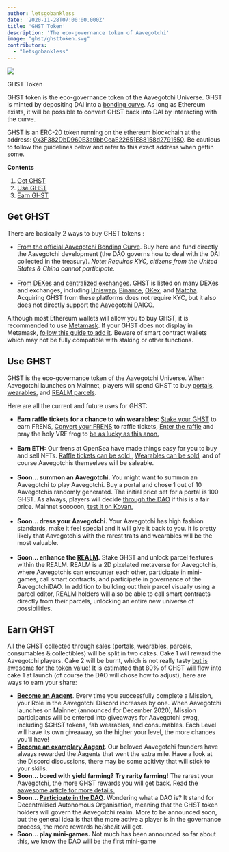 ```yaml
---
author: letsgobankless
date: '2020-11-28T07:00:00.000Z'
title: 'GHST Token'
description: 'The eco-governance token of Aavegotchi'
image: "ghst/ghsttoken.svg"
contributors:
  - "letsgobankless"
---
```


<div class="headerImageContainer">
<img class="headerImage" src="/ghst/ghst.gif">
<p class="headerImageText">GHST Token</p>
</div>

GHST token is the eco-governance token of the Aavegotchi Universe. GHST is minted by depositing DAI into a <a href="https://wiki.aavegotchi.com/en/curve">bonding curve</a>. As long as Ethereum exists, it will be possible to convert GHST back into DAI by interacting with the curve.

GHST is an ERC-20 token running on the ethereum blockchain at the address: <a href="https://etherscan.io/token/0x3F382DbD960E3a9bbCeaE22651E88158d2791550">0x3F382DbD960E3a9bbCeaE22651E88158d2791550</a>.  Be cautious to follow the guidelines below and refer to this exact address when gettin some.

<div class="contentsBox">

**Contents**

<ol>
<li><a href=#get-ghst>Get GHST</a></li>
<li><a href=#use-ghst>Use GHST</a></li>
<li><a href=#use-ghst>Earn GHST</a></li>
</ol>

</div>

## Get GHST
There are basically 2 ways to buy GHST tokens :
<ul>
  <li><a href="https://aavegotchi.com/curve">From the official Aavegotchi Bonding Curve</a>. Buy here and fund directly the Aavegotchi development (the DAO governs how to deal with the DAI collected in the treasury). <i>Note: Requires KYC, citizens from the United States & China cannot participate.</i>  </li>
<br>
  <li><a href="https://www.coingecko.com/en/coins/aavegotchi#markets">From DEXes and centralized exchanges</a>. GHST is listed on many DEXes and exchanges, including <a href="https://app.uniswap.org/#/swap?inputCurrency=ETH&outputCurrency=0x3f382dbd960e3a9bbceae22651e88158d2791550">Uniswap</a>, <a href="https://www.binance.com/en/trade/GHST_ETH?layout=pro">Binance</a>, <a href="https://www.okex.com/spot/trade/ghst-eth#type=1">OKex</a>, and <a href="https://matcha.xyz/markets/GHST">Matcha</a>. Acquiring GHST from these platforms does not require KYC, but it also does not directly support the Aavegotchi DAICO.</li>
</ul>
Although most Ethereum wallets will allow you to buy GHST, it is recommended to use <a href="https://metamask.io/">Metamask</a>. If your GHST does not display in Metamask, <a href="https://www.youtube.com/watch?v=vePRtkt5Bu0">follow this guide to add it</a>. Beware of smart contract wallets which may not be fully compatible with staking or other functions.


## Use GHST
GHST is the eco-governance token of the Aavegotchi Universe. When Aavegotchi launches on Mainnet, players will spend GHST to buy <a href="https://wiki.aavegotchi.com/en/portals">portals</a>, <a href="https://wiki.aavegotchi.com/en/metaverse">wearables</a>, and <a href="https://wiki.aavegotchi.com/en/metaverse">REALM parcels</a>.

Here are all the current and future uses for GHST:
<ul>
  <li><b>Earn raffle tickets for a chance to win wearables:</b> <a href="https://aavegotchi.com/stake"> Stake your GHST</a> to earn FRENS, <a href="https://aavegotchi.com/shop"> Convert your FRENS</a> to raffle tickets, <a href="https://aavegotchi.com/raffle"> Enter the raffle</a> and pray the holy VRF frog to <a href="https://aavegotchi.medium.com/anon-and-the-green-ticket-5776969b3a69">be as lucky as this anon.</a></li>
  &nbsp;
  <li><b>Earn ETH:</b> Our frens at OpenSea have made things easy for you to buy and sell NFTs. <a href="https://opensea.io/assets/aavegotchi-frens-raffle-tickets">Raffle tickets can be sold </a>, <a href="https://opensea.io/assets/aavegotchi-wearable-vouchers">Wearables can be sold</a>, and of course Aavegotchis themselves will be saleable.</li> 
  &nbsp;
  <li><b>Soon... summon an Aavegotchi.</b> You might want to summon an Aavegotchi to play Aavegotchi. Buy a portal and chose 1 out of 10 Aavegotchis randomly generated. The initial price set for a portal is 100 GHST. As always, players will decide <a href="https://wiki.aavegotchi.com/en/dao">through the DAO</a> if this is a fair price. Mainnet sooooon, <a href="https://testnet.aavegotchi.com/portals">test it on Kovan.</a></li>
  &nbsp;
  <li><b>Soon... dress your Aavegotchi.</b> Your Aavegotchi has high fashion standards, make it feel special and it will give it back to you. It is pretty likely that Aavegotchis with the rarest traits and wearables will be the most valuable.</li>
  &nbsp;
  <li><b>Soon... enhance the <a href="https://wiki.aavegotchi.com/fr/metaverse">REALM</a>.</b> Stake GHST and unlock parcel features within the REALM. REALM is a 2D pixelated metaverse for Aavegotchis, where Aavegotchis can encounter each other, participate in mini-games, call smart contracts, and participate in governance of the AavegotchiDAO. In addition to building out their parcel visually using a parcel editor, REALM holders will also be able to call smart contracts directly from their parcels, unlocking an entire new universe of possibilities.</li>
</ul>

## Earn GHST
All the GHST collected through sales (portals, wearables, parcels, consumables & collectibles) will be split in two cakes. Cake 1 will reward the Aavegotchi players. Cake 2 will be burnt, which is not really tasty <a href="https://discord.com/channels/732491344970383370/769205560222285844/776545843607896074">but is awesome for the token value!</a> It is estimated that 80% of GHST will flow into cake 1 at launch (of course the DAO will chose how to adjust), here are ways to earn your share:
<ul>
  <li><b><a href="https://discord.com/channels/732491344970383370/737923459061121044/738035042399551569">Become an Aagent</a></b>. Every time you successfully complete a Mission, your Role in the Aavegotchi Discord increases by one. When Aavegotchi launches on Mainnet (announced for December 2020), Mission participants will be entered into giveaways for Aavegotchi swag, including $GHST tokens, fab wearables, and consumables. Each Level will have its own giveaway, so the higher your level, the more chances you’ll have!
  &nbsp;
  <li><b><a href="https://discord.com/invite/NPwnWB6">Become an examplary Aagent</a></b>. Our beloved Aavegotchi founders have always rewarded the Aagents that went the extra mile. Have a look at the Discord discussions, there may be some acitivty that will stick to your skills.
  &nbsp;
  <li><b>Soon... bored with yield farming? Try rarity farming!</b> The rarest your Aavegotchi, the more GHST rewards you will get back. Read the <a href="https://wiki.aavegotchi.com/en/rarity-farming">aawesome article for more details.</a>
  &nbsp;
  <li><b>Soon... <a href="https://wiki.aavegotchi.com/en/dao"> Participate in the DAO</a></b>. Wondering what a DAO is? It stand for Decentralised Autonomous Organisation, meaning that the GHST token holders will govern the Aavegotchi realm. More to be announced soon, but the general idea is that the more active a player is in the governance process, the more rewards he/she/it will get.
  &nbsp;
  <li><b>Soon... play mini-games.</b> Not much has been announced so far about this, we know the DAO will be the first mini-game</li>
  &nbsp; 
</ul>